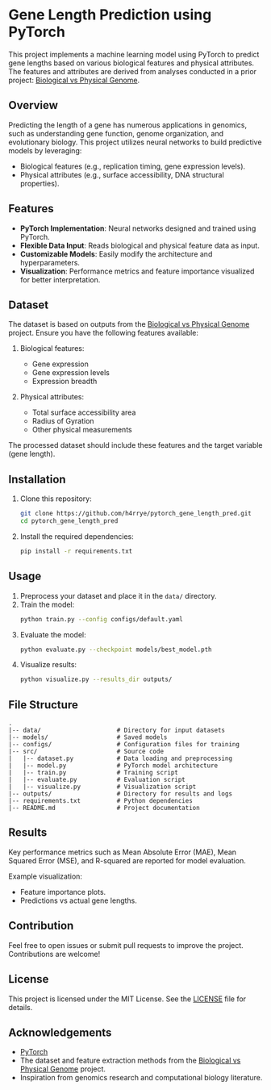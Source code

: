 # Gene Length Prediction using PyTorch

This project implements a machine learning model using PyTorch to predict gene lengths based on various biological features and physical attributes. The features and attributes are derived from analyses conducted in a prior project: [Biological vs Physical Genome](https://github.com/h4rrye/biological_vs_physical_genome).

## Overview
Predicting the length of a gene has numerous applications in genomics, such as understanding gene function, genome organization, and evolutionary biology. This project utilizes neural networks to build predictive models by leveraging:

- Biological features (e.g., replication timing, gene expression levels).
- Physical attributes (e.g., surface accessibility, DNA structural properties).

## Features
- **PyTorch Implementation**: Neural networks designed and trained using PyTorch.
- **Flexible Data Input**: Reads biological and physical feature data as input.
- **Customizable Models**: Easily modify the architecture and hyperparameters.
- **Visualization**: Performance metrics and feature importance visualized for better interpretation.

## Dataset
The dataset is based on outputs from the [Biological vs Physical Genome](https://github.com/h4rrye/biological_vs_physical_genome) project. Ensure you have the following features available:

1. Biological features:
   - Gene expression
   - Gene expression levels
   - Expression breadth

2. Physical attributes:
   - Total surface accessibility area
   - Radius of Gyration
   - Other physical measurements

The processed dataset should include these features and the target variable (gene length).

## Installation
1. Clone this repository:
   ```bash
   git clone https://github.com/h4rrye/pytorch_gene_length_pred.git
   cd pytorch_gene_length_pred
   ```
2. Install the required dependencies:
   ```bash
   pip install -r requirements.txt
   ```

## Usage
1. Preprocess your dataset and place it in the `data/` directory.
2. Train the model:
   ```bash
   python train.py --config configs/default.yaml
   ```
3. Evaluate the model:
   ```bash
   python evaluate.py --checkpoint models/best_model.pth
   ```
4. Visualize results:
   ```bash
   python visualize.py --results_dir outputs/
   ```

## File Structure
```
.
|-- data/                     # Directory for input datasets
|-- models/                   # Saved models
|-- configs/                  # Configuration files for training
|-- src/                      # Source code
|   |-- dataset.py            # Data loading and preprocessing
|   |-- model.py              # PyTorch model architecture
|   |-- train.py              # Training script
|   |-- evaluate.py           # Evaluation script
|   |-- visualize.py          # Visualization script
|-- outputs/                  # Directory for results and logs
|-- requirements.txt          # Python dependencies
|-- README.md                 # Project documentation
```

## Results
Key performance metrics such as Mean Absolute Error (MAE), Mean Squared Error (MSE), and R-squared are reported for model evaluation. 

Example visualization:
- Feature importance plots.
- Predictions vs actual gene lengths.

## Contribution
Feel free to open issues or submit pull requests to improve the project. Contributions are welcome!

## License
This project is licensed under the MIT License. See the [LICENSE](LICENSE) file for details.

## Acknowledgements
- [PyTorch](https://pytorch.org/)
- The dataset and feature extraction methods from the [Biological vs Physical Genome](https://github.com/h4rrye/biological_vs_physical_genome) project.
- Inspiration from genomics research and computational biology literature.
